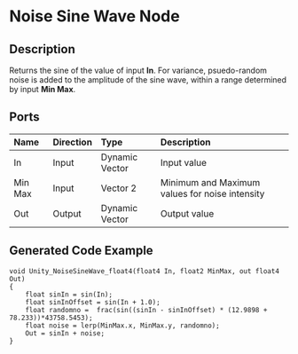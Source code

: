 # Noise Sine Wave Node

## Description

Returns the sine of the value of input **In**. For variance, psuedo-random noise is added to the amplitude of the sine wave, within a range determined by input **Min Max**.

## Ports

| Name        | Direction           | Type  | Description |
|:------------ |:-------------|:-----|:---|
| In      | Input | Dynamic Vector | Input value |
| Min Max | Input | Vector 2 | Minimum and Maximum values for noise intensity  |
| Out | Output      |    Dynamic Vector | Output value |

## Generated Code Example

```
void Unity_NoiseSineWave_float4(float4 In, float2 MinMax, out float4 Out)
{
    float sinIn = sin(In);
    float sinInOffset = sin(In + 1.0);
    float randomno =  frac(sin((sinIn - sinInOffset) * (12.9898 + 78.233))*43758.5453);
    float noise = lerp(MinMax.x, MinMax.y, randomno);
    Out = sinIn + noise;
}
```
